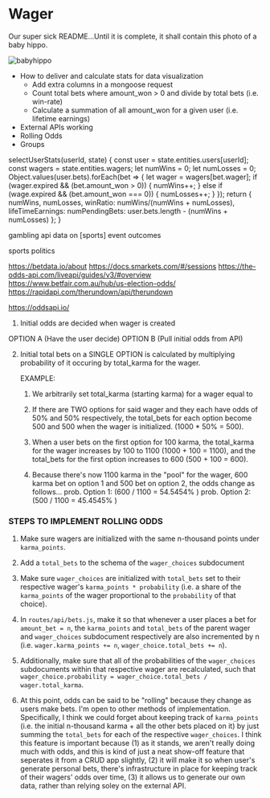 # Wager

Our super sick README...Until it is complete, it shall contain this photo of a baby hippo.

![babyhippo](https://i.pinimg.com/originals/be/12/3b/be123b5eb809680ed59a9e7123b93daa.jpg)

* How to deliver and calculate stats for data visualization
  * Add extra columns in a mongoose request
  * Count total bets where amount_won > 0 and divide by total bets 
    (i.e. win-rate)
  * Calculate a summation of all amount_won for a given user
    (i.e. lifetime earnings)
* External APIs working
* Rolling Odds
* Groups

selectUserStats(userId, state) {
  const user = state.entities.users[userId];
  const wagers = state.entities.wagers;
  let numWins = 0;
  let numLosses = 0;
  Object.values(user.bets).forEach(bet => {
    let wager = wagers[bet.wager];
    if (wager.expired && (bet.amount_won > 0)) {
      numWins++;
    } else if (wage.expired && (bet.amount_won === 0)) {
      numLosses++;
    }
  });
  return { numWins, 
          numLosses, 
          winRatio: numWins/(numWins + numLosses),
          lifeTimeEarnings: 
          numPendingBets: user.bets.length - (numWins + numLosses)
          };
}

gambling api
data on [sports] event outcomes

sports
politics

https://betdata.io/about
https://docs.smarkets.com/#/sessions
https://the-odds-api.com/liveapi/guides/v3/#overview
https://www.betfair.com.au/hub/us-election-odds/ 
https://rapidapi.com/therundown/api/therundown

https://oddsapi.io/

1. Initial odds are decided when wager is created

  OPTION A (Have the user decide)
  OPTION B (Pull initial odds from API)

2. Initial total bets on a SINGLE OPTION is calculated by
    multiplying probability of it occuring by total_karma for the wager. 

    EXAMPLE: 
    1. We arbitrarily set total_karma (starting karma) for a wager equal to
    1000. If there are TWO options for said wager and they each have odds of 50% and 50% respectively, the total_bets for each option become 500 and 500 when the wager is initialized. (1000 * 50% = 500).

    2. When a user bets on the first option for 100 karma, the total_karma for the wager increases by 100 to 1100 (1000 + 100 = 1100), and the total_bets for the first option increases to 600 (500 + 100 = 600). 

    3. Because there's now 1100 karma in the "pool" for the wager, 600 karma bet on option 1 and 500 bet on option 2, the odds change as follows...
      prob. Option 1: (600 / 1100  = 54.5454% )
      prob. Option 2: (500 / 1100 = 45.4545% )


### STEPS TO IMPLEMENT ROLLING ODDS

1. Make sure wagers are initialized with the same n-thousand points under `karma_points`.

2. Add a `total_bets` to the schema of the `wager_choices` subdocument

3. Make sure `wager_choices` are initialized with `total_bets` set to their  respective wager's `karma_points * probability` (i.e. a share of the  `karma_points` of the wager proportional to the `probability` of that choice).

4. In `routes/api/bets.js`, make it so that whenever a user places a bet for     `amount_bet = n`, the `karma_points` and `total_bets` of the parent wager and `wager_choices` subdocument respectively are also incremented by n (i.e. `wager.karma_points += n`, `wager_choice.total_bets += n`). 

5. Additionally, make sure that all of the probabilities of the `wager_choices` subdocuments within that respective wager are recalculated, such that 
`wager_choice.probability = wager_choice.total_bets / wager.total_karma`.

6. At this point, odds can be said to be "rolling" because they change as users make bets. I'm open to other methods of implementation. Specifically, I think we could forget about keeping track of `karma_points` (i.e. the initial n-thousand karma + all the other bets placed on it) by just summing the `total_bets` for each of the respective `wager_choices`. I think this feature is important because (1) as it stands, we aren't really doing much with odds, and this is kind of just a neat show-off feature that seperates it from a CRUD app slightly, (2) it will make it so when user's generate personal bets, there's infrastructure in place for keeping track of their wagers' odds over time, (3) it allows us to generate our own data, rather than relying soley on the external API. 